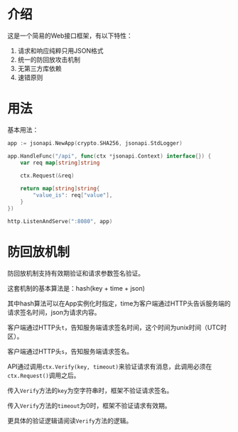 介绍
====

这是一个简易的Web接口框架，有以下特性：

1. 请求和响应纯粹只用JSON格式
2. 统一的防回放攻击机制
3. 无第三方库依赖
4. 速错原则

用法
====

基本用法：

```go
app := jsonapi.NewApp(crypto.SHA256, jsonapi.StdLogger)

app.HandleFunc("/api", func(ctx *jsonapi.Context) interface{}) {
	var req map[string]string

	ctx.Request(&req)
	
	return map[string]string{
		"value_is": req["value"],
	}
})

http.ListenAndServe(":8080", app)
```

防回放机制
========

防回放机制支持有效期验证和请求参数签名验证。

这套机制的基本算法是：hash(key + time + json)

其中hash算法可以在App实例化时指定，time为客户端通过HTTP头告诉服务端的请求签名时间，json为请求内容。

客户端通过HTTP头`t`，告知服务端请求签名时间，这个时间为unix时间（UTC时区）。

客户端通过HTTP头`s`，告知服务端请求签名。

API通过调用`ctx.Verify(key, timeout)`来验证请求有消息，此调用必须在`ctx.Request()`调用之后。

传入`Verify`方法的`key`为空字符串时，框架不验证请求签名。

传入`Verify`方法的`timeout`为0时，框架不验证请求有效期。

更具体的验证逻辑请阅读`Verify`方法的逻辑。
